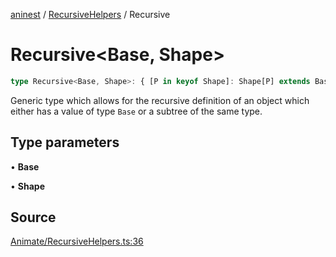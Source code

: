 [aninest](../../index.md) / [RecursiveHelpers](../index.md) / Recursive

# Recursive\<Base, Shape\>

```ts
type Recursive<Base, Shape>: { [P in keyof Shape]: Shape[P] extends Base ? Base : Recursive<Base, Shape[P]> };
```

Generic type which allows for the recursive definition of an object
which either has a value of type `Base` or a subtree of the same type.

## Type parameters

• **Base**

• **Shape**

## Source

[Animate/RecursiveHelpers.ts:36](https://github.com/zphrs/aninest/blob/f1bf3a3/src/Animate/RecursiveHelpers.ts#L36)
